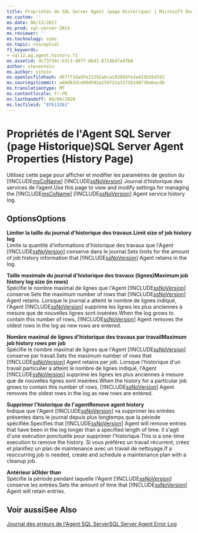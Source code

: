 ```yaml
---
title: Propriétés de SQL Server Agent (page Historique) | Microsoft Docs
ms.custom: ''
ms.date: 06/13/2017
ms.prod: sql-server-2014
ms.reviewer: ''
ms.technology: ssms
ms.topic: conceptual
f1_keywords:
- sql12.ag.agent.history.f1
ms.assetid: dc73734c-b3c3-407f-bbd1-8714b4fa47b0
author: stevestein
ms.author: sstein
ms.openlocfilehash: d67ff3da97e11292abcac03958fe1e423b35d7d1
ms.sourcegitcommit: ad4d92dce894592a259721a1571b1d8736abacdb
ms.translationtype: MT
ms.contentlocale: fr-FR
ms.lasthandoff: 08/04/2020
ms.locfileid: "87613261"
---
```

# <a name="sql-server-agent-properties-history-page"></a><span data-ttu-id="cfc53-102">Propriétés de l'Agent SQL Server (page Historique)</span><span class="sxs-lookup"><span data-stu-id="cfc53-102">SQL Server Agent Properties (History Page)</span></span>
  <span data-ttu-id="cfc53-103">Utilisez cette page pour afficher et modifier les paramètres de gestion du [!INCLUDE[msCoName](../../includes/msconame-md.md)] [!INCLUDE[ssNoVersion](../../includes/ssnoversion-md.md)] Journal d’historique des services de l’agent.</span><span class="sxs-lookup"><span data-stu-id="cfc53-103">Use this page to view and modify settings for managing the [!INCLUDE[msCoName](../../includes/msconame-md.md)] [!INCLUDE[ssNoVersion](../../includes/ssnoversion-md.md)] Agent service history log.</span></span>  
  
## <a name="options"></a><span data-ttu-id="cfc53-104">Options</span><span class="sxs-lookup"><span data-stu-id="cfc53-104">Options</span></span>  
 <span data-ttu-id="cfc53-105">**Limiter la taille du journal d'historique des travaux.**</span><span class="sxs-lookup"><span data-stu-id="cfc53-105">**Limit size of job history log**</span></span>  
 <span data-ttu-id="cfc53-106">Limite la quantité d'informations d'historique des travaux que l'Agent [!INCLUDE[ssNoVersion](../../includes/ssnoversion-md.md)] conserve dans le journal.</span><span class="sxs-lookup"><span data-stu-id="cfc53-106">Sets limits for the amount of job history information that [!INCLUDE[ssNoVersion](../../includes/ssnoversion-md.md)] Agent retains in the log.</span></span>  
  
 <span data-ttu-id="cfc53-107">**Taille maximale du journal d'historique des travaux (lignes)**</span><span class="sxs-lookup"><span data-stu-id="cfc53-107">**Maximum job history log size (in rows)**</span></span>  
 <span data-ttu-id="cfc53-108">Spécifie le nombre maximal de lignes que l'Agent [!INCLUDE[ssNoVersion](../../includes/ssnoversion-md.md)] conserve.</span><span class="sxs-lookup"><span data-stu-id="cfc53-108">Sets the maximum number of rows that [!INCLUDE[ssNoVersion](../../includes/ssnoversion-md.md)] Agent retains.</span></span> <span data-ttu-id="cfc53-109">Lorsque le journal a atteint le nombre de lignes indiqué, l'Agent [!INCLUDE[ssNoVersion](../../includes/ssnoversion-md.md)] supprime les lignes les plus anciennes à mesure que de nouvelles lignes sont insérées.</span><span class="sxs-lookup"><span data-stu-id="cfc53-109">When the log grows to contain this number of rows, [!INCLUDE[ssNoVersion](../../includes/ssnoversion-md.md)] Agent removes the oldest rows in the log as new rows are entered.</span></span>  
  
 <span data-ttu-id="cfc53-110">**Nombre  maximal de lignes d'historique des travaux par travail**</span><span class="sxs-lookup"><span data-stu-id="cfc53-110">**Maximum job history rows per job**</span></span>  
 <span data-ttu-id="cfc53-111">Spécifie le nombre maximal de lignes que l'Agent [!INCLUDE[ssNoVersion](../../includes/ssnoversion-md.md)] conserve par travail.</span><span class="sxs-lookup"><span data-stu-id="cfc53-111">Sets the maximum number of rows that [!INCLUDE[ssNoVersion](../../includes/ssnoversion-md.md)] Agent retains per job.</span></span> <span data-ttu-id="cfc53-112">Lorsque l'historique d'un travail particulier a atteint le nombre de lignes indiqué, l'Agent [!INCLUDE[ssNoVersion](../../includes/ssnoversion-md.md)] supprime les lignes les plus anciennes à mesure que de nouvelles lignes sont insérées.</span><span class="sxs-lookup"><span data-stu-id="cfc53-112">When the history for a particular job grows to contain this number of rows, [!INCLUDE[ssNoVersion](../../includes/ssnoversion-md.md)] Agent removes the oldest rows in the log as new rows are entered.</span></span>  
  
 <span data-ttu-id="cfc53-113">**Supprimer l'historique de l'agent**</span><span class="sxs-lookup"><span data-stu-id="cfc53-113">**Remove agent history**</span></span>  
 <span data-ttu-id="cfc53-114">Indique que l'Agent [!INCLUDE[ssNoVersion](../../includes/ssnoversion-md.md)] va supprimer les entrées présentes dans le journal depuis plus longtemps que la période spécifiée.</span><span class="sxs-lookup"><span data-stu-id="cfc53-114">Specifies that [!INCLUDE[ssNoVersion](../../includes/ssnoversion-md.md)] Agent will remove entries that have been in the log longer than a specified length of time.</span></span> <span data-ttu-id="cfc53-115">Il s'agit d'une exécution ponctuelle pour supprimer l'historique.</span><span class="sxs-lookup"><span data-stu-id="cfc53-115">This is a one-time execution to remove the history.</span></span> <span data-ttu-id="cfc53-116">Si vous préférez un travail récurrent, créez et planifiez un plan de maintenance avec un travail de nettoyage.</span><span class="sxs-lookup"><span data-stu-id="cfc53-116">If a reoccurring job is needed, create and schedule a maintenance plan with a cleanup job.</span></span>  
  
 <span data-ttu-id="cfc53-117">**Antérieur à**</span><span class="sxs-lookup"><span data-stu-id="cfc53-117">**Older than**</span></span>  
 <span data-ttu-id="cfc53-118">Spécifie la période pendant laquelle l'Agent [!INCLUDE[ssNoVersion](../../includes/ssnoversion-md.md)] conserve les entrées.</span><span class="sxs-lookup"><span data-stu-id="cfc53-118">Sets the amount of time that [!INCLUDE[ssNoVersion](../../includes/ssnoversion-md.md)] Agent will retain entries.</span></span>  
  
## <a name="see-also"></a><span data-ttu-id="cfc53-119">Voir aussi</span><span class="sxs-lookup"><span data-stu-id="cfc53-119">See Also</span></span>  
 [<span data-ttu-id="cfc53-120">Journal des erreurs de l'Agent SQL Server</span><span class="sxs-lookup"><span data-stu-id="cfc53-120">SQL Server Agent Error Log</span></span>](sql-server-agent-error-log.md)  
  
  
